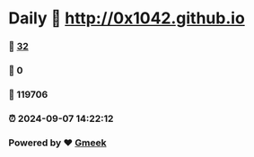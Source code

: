 # Daily :link: http://0x1042.github.io 
### :page_facing_up: [32](http://0x1042.github.io/tag.html) 
### :speech_balloon: 0 
### :hibiscus: 119706 
### :alarm_clock: 2024-09-07 14:22:12 
### Powered by :heart: [Gmeek](https://github.com/Meekdai/Gmeek)
